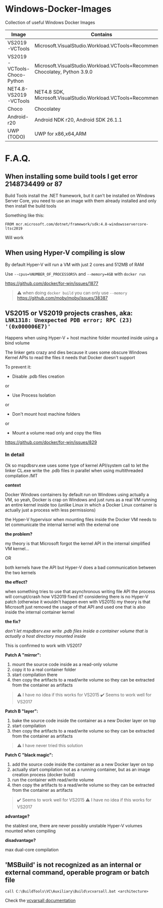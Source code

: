 # Windows-Docker-Images

Collection of useful Windows Docker Images

| Image | Contains |
|-|-|
|VS2019-VCTools|Microsoft.VisualStudio.Workload.VCTools+Recommended|
|VS2019-VCTools-Choco-Python|Microsoft.VisualStudio.Workload.VCTools+Recommended, Chocolatey, Python 3.9.0|
|NET4.8-VS2019-VCTools|NET4.8 SDK, Microsoft.VisualStudio.Workload.VCTools+Recommended|
|Choco|Chocolatey|
|Android-r20|Android NDK r20, Android SDK 26.1.1|
|UWP (TODO)|UWP for x86,x64,ARM|

# F.A.Q.

## When installing some build tools I get error 2148734499 or 87

Build Tools install the .NET framework, but it can't be installed on Windows Server Core, you need to use an image with them already installed and only then install the build tools

Something like this:

`FROM mcr.microsoft.com/dotnet/framework/sdk:4.8-windowsservercore-ltsc2019`

Will work

## When using Hyper-V compiling is slow

By default Hyper-V will run a VM with just 2 cores and 512MB of RAM

Use `--cpus=%NUMBER_OF_PROCESSORS%` and `--memory=4GB` with `docker run`

https://github.com/docker/for-win/issues/1877

> :warning: when doing `docker build` you can only use `--memory`
> https://github.com/moby/moby/issues/38387

## VS2015 or VS2019 projects crashes, aka: `LNK1318: Unexpected PDB error; RPC (23) '(0x000006E7)'`

Happens when using Hyper-V + host machine folder mounted inside using a bind volume

The linker gets crazy and dies because it uses some obscure Windows Kernel APIs to read the files it needs that Docker doesn't support

To prevent it:

- Disable .pdb files creation

or

- Use Process Isolation

or

- Don't mount host machine folders

or

- Mount a volume read only and copy the files

https://github.com/docker/for-win/issues/829

### In detail

Ok so mspdbsrv.exe uses some type of kernel API/system call to let the linker CL.exe write the .pdb files in parallel when using multithreaded compilation /MT


**context**

Docker Windows containers by default run on Windows using actually a VM, so yeah, Docker is crap on Windows and just runs as a real VM running an entire kernel inside too
(unlike Linux in which a Docker Linux container is actually just a process with less permissions)

the Hyper-V hypervisor when mounting files inside the Docker VM needs to let communicate the internal kernel with the external one


**the problem?**

my theory is that Microsoft forgot the kernel API in the internal simplified VM kernel...

OR

both kernels have the API but Hyper-V does a bad communication between the two kernels


**the effect?**

when something tries to use that asynchronous writing file API the process will corrupt/crash
how VS2019 fixed it?
considering there is no Hyper-V patch (otherwise it wouldn't happen even with VS2015) my theory is that Microsoft just removed the usage of that API and used one that is also inside the internal container kernel


**the fix?**

*don't let mspdbsrv.exe write .pdb files inside a container volume that is actually a host directory mounted inside*

This is confirmed to work with VS2017

**Patch A "mirror":**
1. mount the source code inside as a read-only volume
2. copy it to a real container folder
3. start compilation there
4. then copy the artifacts to a read/write volume so they can be extracted from the container as artifacts
   
> :warning: I have no idea if this works for VS2015
> :heavy_check_mark: Seems to work well for VS2017

**Patch B "layer":**
1. bake the source code inside the container as a new Docker layer on top
2. start compilation
3. then copy the artifacts to a read/write volume so they can be extracted from the container as artifacts

> :warning: I have never tried this solution

**Patch C "black magic":**
1. add the source code inside the container as a new Docker layer on top
2. actually start compilation not as a running container, but as an image creation process (docker build)
3. run the container with read/write volume
4. then copy the artifacts to a read/write volume so they can be extracted from the container as artifacts

> :heavy_check_mark: Seems to work well for VS2015
> :warning: I have no idea if this works for VS2017

**advantage?**

the stablest one, there are never possibly unstable Hyper-V volumes mounted when compiling


**disadvantage?**

max dual-core compilation


## 'MSBuild' is not recognized as an internal or external command, operable program or batch file

`call C:\BuildTools\VC\Auxiliary\Build\vcvarsall.bat <architecture>`

Check the [vcvarsall documentation](https://docs.microsoft.com/en-us/cpp/build/building-on-the-command-line?view=msvc-160#vcvarsall-syntax)